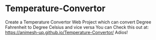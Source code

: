 # Temperature-Convertor
Create a Temperature Convertor Web Project which can convert Degree Fahrenheit to Degree Celsius and vice versa
You can Check this out at: https://animesh-up.github.io/Temperature-Convertor/
Adios!
